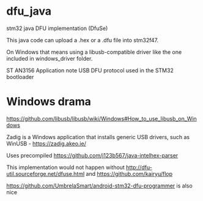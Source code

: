 # dfu_java
stm32 java DFU implementation (DfuSe)

This java code can upload a .hex or a .dfu file into stm32f47.

On Windows that means using a libusb-compatible driver like the one included in windows_driver folder.


ST AN3156 Application note
USB DFU protocol used in the STM32 bootloader

# Windows drama

https://github.com/libusb/libusb/wiki/Windows#How_to_use_libusb_on_Windows

Zadig is a Windows application that installs generic USB drivers, such as WinUSB - https://zadig.akeo.ie/

Uses precompiled https://github.com/j123b567/java-intelhex-parser

This implementation would not happen without http://dfu-util.sourceforge.net/dfuse.html and https://github.com/kairyu/flop

https://github.com/UmbrelaSmart/android-stm32-dfu-programmer is also nice